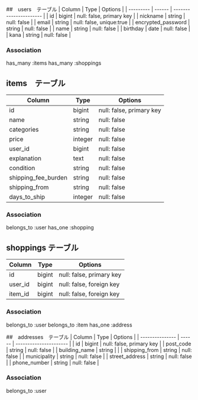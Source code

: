 ##　users　テーブル
| Column              | Type   | Options                |
| ---------           | ------ | ---------------------- |
| id                  | bigint | null: false, primary key |
| nickname            | string | null: false              |
| email               | string | null: false, unique:true |
| encrypted_password  | string | null: false              |
| name                | string | null: false              |
| birthday            | date   | null: false              |
| kana                | string | null: false              |
### Association
has_many :items
has_many :shoppings

## items　テーブル
| Column              | Type   | Options                |
| ---------           | ------ | ---------------------- |
| id                  | bigint | null: false, primary key |
| name                | string | null: false              |
| categories          | string | null: false              |
| price               | integer| null: false              |
| user_id             | bigint | null: false              |
| explanation         | text   | null: false              |
| condition           | string | null: false              |
| shipping_fee_burden | string | null: false              |
| shipping_from       | string | null: false              |
| days_to_ship        | integer| null: false              |
### Association
belongs_to :user
has_one :shopping

## shoppings テーブル
| Column              | Type   | Options                |
| ------------------- | ------ | ---------------------- |
| id                  | bigint | null: false, primary key |
| user_id             | bigint | null: false, foreign key |
| item_id             | bigint | null: false, foreign key |

### Association
belongs_to :user
belongs_to :item
has_one :address

##　addresses　テーブル
| Column          | Type   | Options                |
| --------------- | ------ | ---------------------- |
| id              | bigint | null: false, primary key |
| post_code       | string | null: false              |
| building_name   | string |                          |
| shipping_from   | string | null: false              |
| municipality    | string | null: false              |
| street_address  | string | null: false              |
| phone_number    | string | null: false              |

### Association
belongs_to :user
